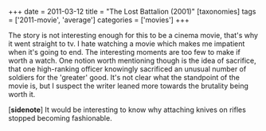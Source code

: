 +++
date = 2011-03-12
title = "The Lost Battalion (2001)"
[taxonomies]
tags = ['2011-movie', 'average']
categories = ['movies']
+++

The story is not interesting enough for this to be a cinema movie,
that's why it went straight to tv. I hate watching a movie which makes
me impatient when it's going to end. The interesting moments are too
few to make if worth a watch. One notion worth mentioning though is the
idea of sacrifice, that one high-ranking officer knowingly sacrificed an
unusual number of soldiers for the 'greater' good. It's not clear
what the standpoint of the movie is, but I suspect the writer leaned
more towards the brutality being worth it.

[**sidenote**] It would be interesting to know why attaching knives on
rifles stopped becoming fashionable.
